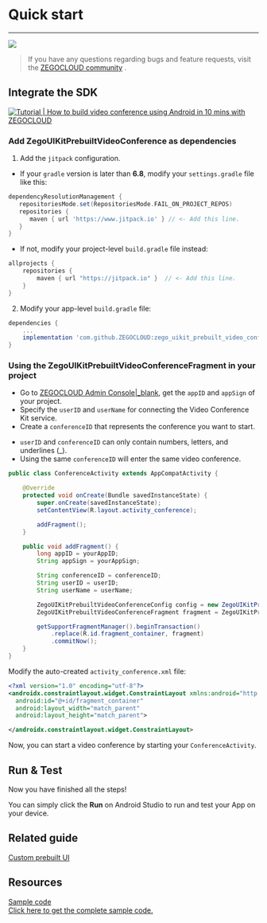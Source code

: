 # Quick start

- - -

[![](https://img.shields.io/badge/chat-on%20discord-7289da.svg)](https://discord.gg/EtNRATttyp)

> If you have any questions regarding bugs and feature requests, visit the [ZEGOCLOUD community](https://discord.gg/EtNRATttyp) .


## Integrate the SDK

[![Tutorial | How to build video conference using Android in 10 mins with ZEGOCLOUD](https://res.cloudinary.com/marcomontalbano/image/upload/v1682409701/video_to_markdown/images/youtube--HqzoiKZF_lM-c05b58ac6eb4c4700831b2b3070cd403.jpg)](https://youtu.be/HqzoiKZF_lM "Tutorial | How to build video conference using Android in 10 mins with ZEGOCLOUD")

### Add ZegoUIKitPrebuiltVideoConference as dependencies

1. Add the `jitpack` configuration.
- If your `gradle` version is later than **6.8**, modify your `settings.gradle` file like this:
``` groovy
dependencyResolutionManagement {
   repositoriesMode.set(RepositoriesMode.FAIL_ON_PROJECT_REPOS)
   repositories {
      maven { url 'https://www.jitpack.io' } // <- Add this line.
   }
}
```
- If not, modify your project-level `build.gradle` file instead:
```groovy
allprojects {
    repositories {
        maven { url "https://jitpack.io" }  // <- Add this line.
    }
}
```

2. Modify your app-level `build.gradle` file:
```groovy
dependencies {
    ...
    implementation 'com.github.ZEGOCLOUD:zego_uikit_prebuilt_video_conference_android:1.0.0'    // Add this line in your module-level build.gradle file's dependencies, usually named [app].
}
```  

### Using the ZegoUIKitPrebuiltVideoConferenceFragment in your project

- Go to [ZEGOCLOUD Admin Console\|_blank](https://console.zegocloud.com/), get the `appID` and `appSign` of your project.
- Specify the `userID` and `userName` for connecting the Video Conference Kit service. 
- Create a `conferenceID` that represents the conference you want to start. 

<div class="mk-hint">

- `userID` and `conferenceID` can only contain numbers, letters, and underlines (_). 
- Using the same `conferenceID` will enter the same video conference.
</div>

```java
public class ConferenceActivity extends AppCompatActivity {

    @Override
    protected void onCreate(Bundle savedInstanceState) {
        super.onCreate(savedInstanceState);
        setContentView(R.layout.activity_conference);

        addFragment();
    }

    public void addFragment() {
        long appID = yourAppID;
        String appSign = yourAppSign;

        String conferenceID = conferenceID;
        String userID = userID;
        String userName = userName;

        ZegoUIKitPrebuiltVideoConferenceConfig config = new ZegoUIKitPrebuiltVideoConferenceConfig();
        ZegoUIKitPrebuiltVideoConferenceFragment fragment = ZegoUIKitPrebuiltVideoConferenceFragment.newInstance(appID, appSign, userID, userName,conferenceID,config);

        getSupportFragmentManager().beginTransaction()
            .replace(R.id.fragment_container, fragment)
            .commitNow();
    }
}
```

Modify the auto-created `activity_conference.xml` file:
```xml
<?xml version="1.0" encoding="utf-8"?>
<androidx.constraintlayout.widget.ConstraintLayout xmlns:android="http://schemas.android.com/apk/res/android"
  android:id="@+id/fragment_container"
  android:layout_width="match_parent"
  android:layout_height="match_parent">

</androidx.constraintlayout.widget.ConstraintLayout>
```

Now, you can start a video conference by starting your `ConferenceActivity`.


## Run & Test

Now you have finished all the steps!

You can simply click the **Run** on Android Studio to run and test your App on your device.


## Related guide

[Custom prebuilt UI](!VideoConferenceKit_Custom_prebuiltUI)


## Resources


<div class="md-grid-list-box">
  <a href="https://github.com/ZEGOCLOUD/zego_uikit_prebuilt_video_conference_example_android" class="md-grid-item" target="_blank">
    <div class="grid-title">Sample code</div>
    <div class="grid-desc">Click here to get the complete sample code.</div>
  </a>
</div>
